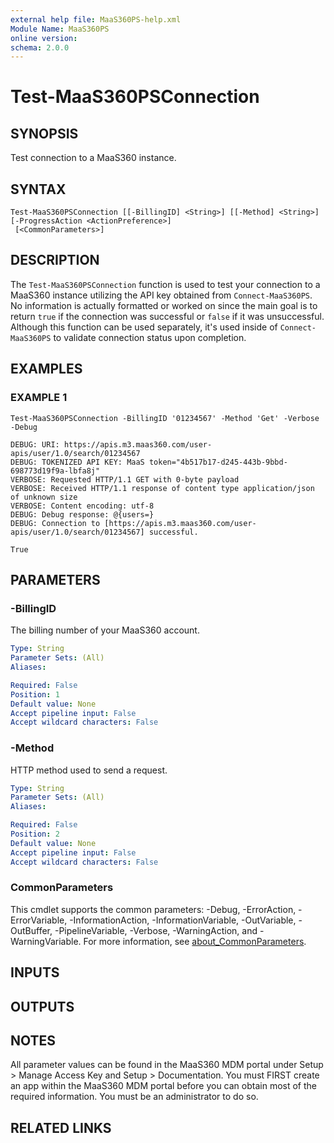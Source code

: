 ```yaml
---
external help file: MaaS360PS-help.xml
Module Name: MaaS360PS
online version:
schema: 2.0.0
---
```


# Test-MaaS360PSConnection

## SYNOPSIS
Test connection to a MaaS360 instance.

## SYNTAX

```
Test-MaaS360PSConnection [[-BillingID] <String>] [[-Method] <String>] [-ProgressAction <ActionPreference>]
 [<CommonParameters>]
```

## DESCRIPTION
The `Test-MaaS360PSConnection` function is used to test your connection to a MaaS360 instance utilizing the API key obtained from `Connect-MaaS360PS`. No information is actually formatted or worked on since the main goal is to return `true` if the connection was successful or `false` if it was unsuccessful. Although this function can be used separately, it's used inside of `Connect-MaaS360PS` to validate connection status upon completion.

## EXAMPLES

### EXAMPLE 1
```
Test-MaaS360PSConnection -BillingID '01234567' -Method 'Get' -Verbose -Debug

DEBUG: URI: https://apis.m3.maas360.com/user-apis/user/1.0/search/01234567
DEBUG: TOKENIZED API KEY: MaaS token="4b517b17-d245-443b-9bbd-698773d19f9a-lbfa8j"
VERBOSE: Requested HTTP/1.1 GET with 0-byte payload
VERBOSE: Received HTTP/1.1 response of content type application/json of unknown size
VERBOSE: Content encoding: utf-8
DEBUG: Debug response: @{users=}
DEBUG: Connection to [https://apis.m3.maas360.com/user-apis/user/1.0/search/01234567] successful.

True
```

## PARAMETERS

### -BillingID
The billing number of your MaaS360 account.

```yaml
Type: String
Parameter Sets: (All)
Aliases:

Required: False
Position: 1
Default value: None
Accept pipeline input: False
Accept wildcard characters: False
```

### -Method
HTTP method used to send a request.

```yaml
Type: String
Parameter Sets: (All)
Aliases:

Required: False
Position: 2
Default value: None
Accept pipeline input: False
Accept wildcard characters: False
```

### CommonParameters
This cmdlet supports the common parameters: -Debug, -ErrorAction, -ErrorVariable, -InformationAction, -InformationVariable, -OutVariable, -OutBuffer, -PipelineVariable, -Verbose, -WarningAction, and -WarningVariable. For more information, see [about_CommonParameters](http://go.microsoft.com/fwlink/?LinkID=113216).

## INPUTS

## OUTPUTS

## NOTES

All parameter values can be found in the MaaS360 MDM portal under Setup > Manage Access Key and Setup > Documentation. You must FIRST create an app within the MaaS360 MDM portal before you can obtain most of the required information. You must be an administrator to do so.

## RELATED LINKS
